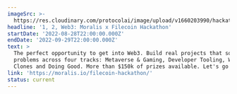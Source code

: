 ```yaml
---
imageSrc: >-
  https://res.cloudinary.com/protocolai/image/upload/v1660203990/hackathons/Screen_Shot_2022-08-11_at_09.46.25_fokhzb.png
headline: '1, 2, Web3: Moralis x Filecoin Hackathon'
startDate: '2022-08-28T22:00:00.000Z'
endDate: '2022-09-29T22:00:00.000Z'
text: >
  The perfect opportunity to get into Web3. Build real projects that solve real
  problems across four tracks: Metaverse & Gaming, Developer Tooling, Web2
  Clones and Doing Good. More than $150k of prizes available. Let's go!
link: 'https://moralis.io/filecoin-hackathon/'
status: current
---
```


